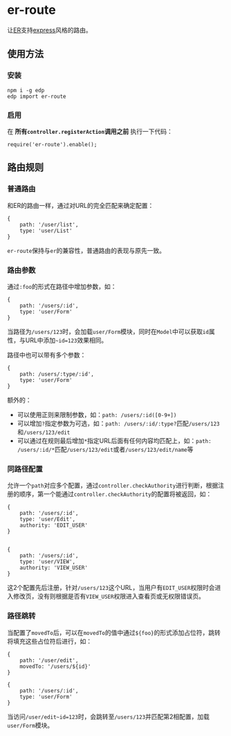 # er-route

让[ER](https://github.com/ecomfe/er)支持[express](http://expressjs.com/)风格的路由。

## 使用方法

### 安装

    npm i -g edp
    edp import er-route

### 启用

在 **所有`controller.registerAction`调用之前** 执行一下代码：

    require('er-route').enable();

## 路由规则

### 普通路由

和ER的路由一样，通过对URL的完全匹配来确定配置：

    {
        path: '/user/list',
        type: 'user/List'
    }

`er-route`保持与`er`的兼容性，普通路由的表现与原先一致。

### 路由参数

通过`:foo`的形式在路径中增加参数，如：

    {
        path: '/users/:id',
        type: 'user/Form'
    }

当路径为`/users/123`时，会加载`user/Form`模块，同时在`Model`中可以获取`id`属性，与URL中添加`~id=123`效果相同。

路径中也可以带有多个参数：

    {
        path: /users/:type/:id',
        type: 'user/Form'
    }

额外的：

- 可以使用正则来限制参数，如：`path: /users/:id([0-9+])`
- 可以增加`?`指定参数为可选，如：`path: /users/:id/:type?`匹配`/users/123`和`/users/123/edit`
- 可以通过在规则最后增加`*`指定URL后面有任何内容均匹配上，如：`path: /users/:id/*`匹配`/users/123/edit`或者`/users/123/edit/name`等

### 同路径配置

允许一个`path`对应多个配置，通过`controller.checkAuthority`进行判断，根据注册的顺序，第一个能通过`controller.checkAuthority`的配置将被返回，如：

    {
        path: '/users/:id',
        type: 'user/Edit',
        authority: 'EDIT_USER'
    }


    {
        path: '/users/:id',
        type: 'user/VIEW',
        authority: 'VIEW_USER'
    }

这2个配置先后注册，针对`/users/123`这个URL，当用户有`EDIT_USER`权限时会进入修改页，没有则根据是否有`VIEW_USER`权限进入查看页或无权限错误页。

### 路径跳转

当配置了`movedTo`后，可以在`movedTo`的值中通过`${foo}`的形式添加占位符，跳转将填充这些占位符后进行，如：

    {
        path: '/user/edit',
        movedTo: '/users/${id}'
    }

    {
        path: '/users/:id',
        type: 'user/Form'
    }

当访问`/user/edit~id=123`时，会跳转至`/users/123`并匹配第2相配置，加载`user/Form`模块。
